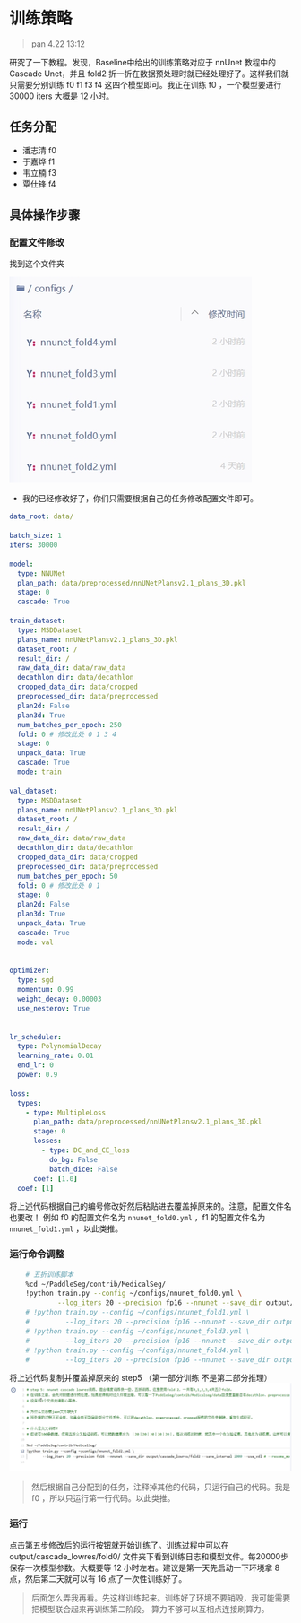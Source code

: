 # 训练策略
> pan 4.22 13:12

研究了一下教程。发现，Baseline中给出的训练策略对应于 nnUnet 教程中的 Cascade Unet，并且 fold2 折一折在数据预处理时就已经处理好了。这样我们就只需要分别训练 f0 f1 f3 f4 这四个模型即可。我正在训练 f0 ，一个模型要进行 30000 iters 大概是 12 小时。

## 任务分配
- 潘志清 f0  
- 于嘉烨 f1
- 韦立楠 f3
- 覃仕锋 f4

## 具体操作步骤

### 配置文件修改
找到这个文件夹

![](img/4.jpg)

- 我的已经修改好了，你们只需要根据自己的任务修改配置文件即可。
```yml
data_root: data/

batch_size: 1
iters: 30000

model:
  type: NNUNet
  plan_path: data/preprocessed/nnUNetPlansv2.1_plans_3D.pkl
  stage: 0
  cascade: True

train_dataset:
  type: MSDDataset
  plans_name: nnUNetPlansv2.1_plans_3D.pkl
  dataset_root: /
  result_dir: /
  raw_data_dir: data/raw_data
  decathlon_dir: data/decathlon
  cropped_data_dir: data/cropped
  preprocessed_dir: data/preprocessed
  plan2d: False
  plan3d: True
  num_batches_per_epoch: 250
  fold: 0 # 修改此处 0 1 3 4
  stage: 0
  unpack_data: True
  cascade: True
  mode: train

val_dataset:
  type: MSDDataset
  plans_name: nnUNetPlansv2.1_plans_3D.pkl
  dataset_root: /
  result_dir: /
  raw_data_dir: data/raw_data
  decathlon_dir: data/decathlon
  cropped_data_dir: data/cropped
  preprocessed_dir: data/preprocessed
  num_batches_per_epoch: 50
  fold: 0 # 修改此处 0 1
  stage: 0
  plan2d: False
  plan3d: True
  unpack_data: True
  cascade: True
  mode: val


optimizer:
  type: sgd
  momentum: 0.99
  weight_decay: 0.00003
  use_nesterov: True


lr_scheduler:
  type: PolynomialDecay
  learning_rate: 0.01
  end_lr: 0
  power: 0.9

loss:
  types:
    - type: MultipleLoss
      plan_path: data/preprocessed/nnUNetPlansv2.1_plans_3D.pkl
      stage: 0
      losses:
        - type: DC_and_CE_loss
          do_bg: False
          batch_dice: False
      coef: [1.0]
  coef: [1]
```
将上述代码根据自己的编号修改好然后粘贴进去覆盖掉原来的。注意，配置文件名也要改！ 例如 f0 的配置文件名为 `nnunet_fold0.yml` ，f1 的配置文件名为 `nnunet_fold1.yml` ，以此类推。
### 运行命令调整
``` bash
    # 五折训练脚本
    %cd ~/PaddleSeg/contrib/MedicalSeg/ 
    !python train.py --config ~/configs/nnunet_fold0.yml \
            --log_iters 20 --precision fp16 --nnunet --save_dir output/cascade_lowres/fold0 --save_interval 2000 --use_vdl
    # !python train.py --config ~/configs/nnunet_fold1.yml \
    #         --log_iters 20 --precision fp16 --nnunet --save_dir output/cascade_lowres/fold1 --save_interval 2000 --use_vdl
    # !python train.py --config ~/configs/nnunet_fold3.yml \
    #         --log_iters 20 --precision fp16 --nnunet --save_dir output/cascade_lowres/fold3 --save_interval 2000 --use_vdl
    # !python train.py --config ~/configs/nnunet_fold4.yml \
    #         --log_iters 20 --precision fp16 --nnunet --save_dir output/cascade_lowres/fold4 --save_interval 2000 --use_vdl
```
将上述代码复制并覆盖掉原来的 step5 （第一部分训练 不是第二部分推理）
![](img/3.jpg)
> 然后根据自己分配到的任务，注释掉其他的代码，只运行自己的代码。我是 f0 ，所以只运行第一行代码。以此类推。

### 运行
点击第五步修改后的运行按钮就开始训练了。训练过程中可以在 output/cascade_lowres/fold0/ 文件夹下看到训练日志和模型文件。每20000步保存一次模型参数。大概要等 12 小时左右。建议是第一天先启动一下环境拿 8 点，然后第二天就可以有 16 点了一次性训练好了。

> 后面怎么弄我再看。先这样训练起来。训练好了环境不要销毁，我可能需要把模型联合起来再训练第二阶段。
> 算力不够可以互相点连接刷算力。